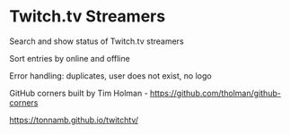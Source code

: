# Twitch.tv Streamers

Search and show status of Twitch.tv streamers

Sort entries by online and offline

Error handling: duplicates, user does not exist, no logo

GitHub corners built by Tim Holman - https://github.com/tholman/github-corners

https://tonnamb.github.io/twitchtv/
